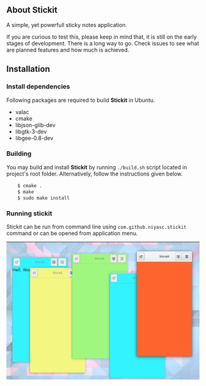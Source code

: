 About Stickit
--

A simple, yet powerfull sticky notes application.

If you are curious to test this, please keep in mind that, it is still on the early stages of development. There is a long way to go. Check issues to see what are planned features and how much is achieved.

Installation
--

### Install dependencies

Following packages are required to build **Stickit** in Ubuntu.

- valac
- cmake
- libjson-glib-dev
- libgtk-3-dev
- libgee-0.8-dev

### Building

You may build and install **Stickit** by running `./build.sh` script located in project's root folder. Alternatively, follow the instructions given below.

```
    $ cmake .
    $ make
    $ sudo make install
```

### Running stickit

Stickit can be run from command line using `com.github.niyasc.stickit` command or can be opened from application menu.

![Screenshot of stickit](data/screenshot.png)
